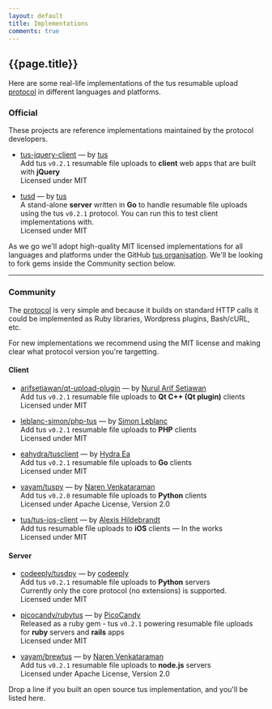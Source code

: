 ```yaml
---
layout: default
title: Implementations
comments: true
---
```


## {{page.title}}

Here are some real-life implementations of the tus resumable upload [protocol](/protocols/resumable-upload.html) in different languages
and platforms.

### Official

These projects are reference implementations maintained by the protocol developers.

- [tus-jquery-client](https://github.com/tus/tus-jquery-client)
<span class="muted">&mdash; by [tus](/about.html)<br /></span>
Add tus `v0.2.1` resumable file uploads to <strong>client</strong> web apps that are built with <strong>jQuery</strong><br />
Licensed under MIT<br />

- [tusd](https://github.com/tus/tusd)
<span class="muted">&mdash; by [tus](/about.html)<br /></span>
A stand-alone <strong>server</strong> written in <strong>Go</strong> to handle resumable file uploads using the tus `v0.2.1` protocol.
You can run this to test client implementations with.<br />
Licensed under MIT<br />

As we go we'll adopt high-quality MIT licensed implementations for all languages and platforms
under the GitHub [tus organisation](https://github.com/tus). We'll be looking to fork gems inside the Community section below.

<hr class="big">

### Community

The [protocol](/protocols/resumable-upload.html) is very simple and because
it builds on standard HTTP calls it
could be implemented as Ruby libraries, Wordpress plugins, Bash/cURL, etc.

For new implementations we recommend using the MIT license and making clear
what protocol version you're targetting.

#### Client

- [arifsetiawan/qt-upload-plugin](https://github.com/arifsetiawan/qt-upload-plugin)
<span class="muted">&mdash; by [Nurul Arif Setiawan](https://github.com/arifsetiawan)<br /></span>
Add tus `v0.2.1` resumable file uploads to <strong>Qt C++ (Qt plugin)</strong> clients<br />
Licensed under MIT<br />

- [leblanc-simon/php-tus](https://github.com/leblanc-simon/php-tus)
<span class="muted">&mdash; by [Simon Leblanc](https://github.com/leblanc-simon)<br /></span>
Add tus `v0.2.1` resumable file uploads to <strong>PHP</strong> clients<br />
Licensed under MIT<br />

- [eahydra/tusclient](https://github.com/eahydra/tusclient)
<span class="muted">&mdash; by [Hydra Ea](https://github.com/eahydra)<br /></span>
Add tus `v0.2.1` resumable file uploads to <strong>Go</strong> clients<br />
Licensed under MIT<br />

- [vayam/tuspy](https://github.com/vayam/tuspy)
<span class="muted">&mdash; by [Naren Venkataraman](https://github.com/vayam)<br /></span>
Add tus `v0.2.0` resumable file uploads to <strong>Python</strong> clients<br />
Licensed under Apache License, Version 2.0<br />

- [tus/tus-ios-client](https://github.com/tus/tus-ios-client)
<span class="muted">&mdash; by [Alexis Hildebrandt](https://github.com/afh)<br /></span>
Add tus resumable file uploads to <strong>iOS</strong> clients <span class="muted">&mdash; In the works</span><br />
Licensed under MIT<br />

<!--
- [tus/tus-android-client](https://github.com/tus/tus-android-client)
<span class="muted">&mdash; by [tus](/about.html)<br /></span>
Add tus resumable file uploads to <strong>Android</strong> clients <span class="muted">&mdash; Planned</span><br />
Licensed under MIT<br />
-->

#### Server

- [codeeply/tusdpy](https://github.com/codeeply/tusdpy)
<span class="muted">&mdash; by [codeeply](https://github.com/codeeply)<br /></span>
Add tus `v0.2.1` resumable file uploads to <strong>Python</strong> servers<br />
Currently only the core protocol (no extensions) is supported.<br />
Licensed under MIT<br />

- [picocandy/rubytus](https://github.com/picocandy/rubytus)
<span class="muted">&mdash; by [PicoCandy](https://github.com/picocandy)<br /></span>
Released as a ruby gem - tus `v0.2.1` powering resumable file uploads for <strong>ruby</strong> servers and <strong>rails</strong> apps<br />
Licensed under MIT<br />

- [vayam/brewtus](https://github.com/vayam/brewtus)
<span class="muted">&mdash; by [Naren Venkataraman](https://github.com/vayam)<br /></span>
Add tus `v0.2.1` resumable file uploads to <strong>node.js</strong> servers<br />
Licensed under Apache License, Version 2.0<br />

Drop a line if you built an open source tus implementation, and you'll be
listed here.

